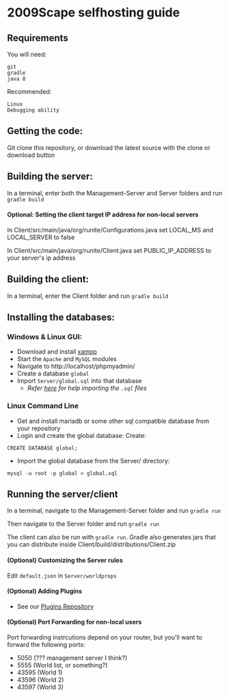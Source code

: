 # 2009Scape selfhosting guide

## Requirements
You will need:
```
git
gradle
java 8
```

Recommended:
```
Linux
Debugging ability
```

## Getting the code:
Git clone this repository, or download the latest source with the clone or download button

## Building the server:
In a terminal, enter both the Management-Server and Server folders and run `gradle build`

#### Optional: Setting the client target IP address for non-local servers
In Client/src/main/java/org/runite/Configurations.java set LOCAL_MS and LOCAL_SERVER to false

In Client/src/main/java/org/runite/Client.java set PUBLIC_IP_ADDRESS to your server's ip address

## Building the client:
In a terminal, enter the Client folder and run `gradle build`

## Installing the databases:

### Windows & Linux GUI:
- Download and install [xampp](https://www.apachefriends.org/download.html)
- Start the `Apache` and `MySQL` modules
- Navigate to http://localhost/phpmyadmin/
- Create a database `global`
- Import `Server/global.sql` into that database
  - _Refer [here](https://www.thecodedeveloper.com/import-large-sql-files-xampp/) for help importing the `.sql` files_

### Linux Command Line
- Get and install mariadb or some other sql compatible database from your repository
- Login and create the global database:
Create:
```
CREATE DATABASE global;
```
- Import the global database from the Server/ directory:
```
mysql -u root -p global < global.sql
```

## Running the server/client
In a terminal, navigate to the Management-Server folder and run `gradle run`

Then navigate to the Server folder and run `gradle run`

The client can also be run with `gradle run`. Gradle also generates jars that you can distribute inside Client/build/distributions/Client.zip

#### (Optional) Customizing the Server rules
Edit `default.json` in `Server/worldprops`

#### (Optional) Adding Plugins
- See our [Plugins Repository](https://github.com/2009scape/Plugins)

#### (Optional) Port Forwarding for non-local users
Port forwarding instrcutions depend on your router, but you'll want to forward the following ports:
- 5050 (??? management server I think?)
- 5555 (World list, or something?)
- 43595 (World 1)
- 43596 (World 2)
- 43597 (World 3)
